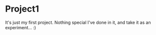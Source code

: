 # Project1
It's just my first project. Nothing special I've done in it, and take it as an experiment... :)
